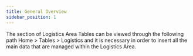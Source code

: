 ```yaml
---
title: General Overview
sidebar_position: 1
---
```


The section of Logistics Area Tables can be viewed through the following path Home > Tables > Logistics and it is necessary in order to insert all the main data that are managed within the Logistics Area.






